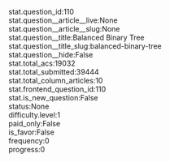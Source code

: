 stat.question_id:110  
stat.question__article__live:None  
stat.question__article__slug:None  
stat.question__title:Balanced Binary Tree  
stat.question__title_slug:balanced-binary-tree  
stat.question__hide:False  
stat.total_acs:19032  
stat.total_submitted:39444  
stat.total_column_articles:10  
stat.frontend_question_id:110  
stat.is_new_question:False  
status:None  
difficulty.level:1  
paid_only:False  
is_favor:False  
frequency:0  
progress:0  
